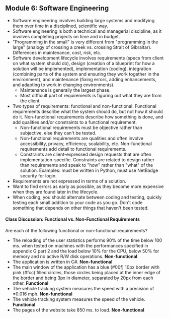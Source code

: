 ## Module 6: Software Engineering

- Software engineering involves building large systems and modifying them over time in a disciplined, scientific way.
- Software engineering is both a technical and managerial discipline, as it involves completing projects on time and in budget.
- "Programming in the small" is very different from "programming in the large" (analogy of crossing a creek vs. crossing Strait of Gibraltar). Differences in maintenance, cost, risk, etc.
- Software development lifecycle involves requirements (specs from client on what system should do), design (creation of a blueprint for how a solution will be implemented), implementation (coding), integration (combining parts of the system and ensuring they work together in the environment), and maintenance (fixing errors, adding enhancements, and adapting to work in changing environments).
  - Maintenance is generally the largest phase.
  - Most difficult part of requirements is figuring out what they are from the client.
- Two types of requirements: functional and non-functional. Functional requirements describe what the system should do, but not how it should do it. Non-functional requirements describe how something is done, and add qualities and/or constraints to a functional requirement.
  - Non-functional requirements must be objective rather than subjective, else they can't be tested.
  - Non-functional requirements are qualities and often involve accessibility, privacy, efficiency, scalability, etc. Non-functional requirements add detail to functional requirements.
  - Constraints are client-expressed design requests that are often implementation-specific. Constraints are related to design rather than requirements and speak to "how" rather than "what" of the solution. Examples: must be written in Python, must use NetBadge security for login.
- Requirements are not expressed in terms of a solution.
- Want to find errors as early as possible, as they become more expensive when they are found later in the lifecycle.
- When coding, you should alternate between coding and testing, quickly testing each small addition to your code as you go. Don't code something that depends on other things that haven't been tested.

#### Class Discussion: Functional vs. Non-Functional Requirements

Are each of the following functional or non-functional requirements?

- The reloading of the user statistics  performs 90% of the time below 100 ms. when tested on machines with the  performances specified in appendix G part 2 and the load below 10% for  the CPU, below 50% for memory and no active R/W disk operations. **Non-functional**
- The application is written in C#. **Non-functional**
- The main window of the application  has a blue (#00f) 10px border with pink (#fcc) filled circles, those  circles being placed at the inner edge of the border and being 3px in  diameter, separated by 20px from each other. **Functional**
- The vehicle tracking system measures the speed with a precision of ±0.016 mph. **Non-functional**
- The vehicle tracking system measures the speed of the vehicle. **Functional**
- The pages of the website take 850 ms. to load. **Non-functional**